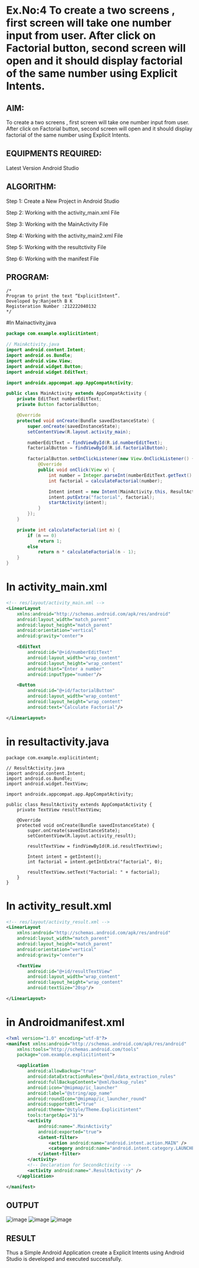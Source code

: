 # Ex.No:4 To create a two screens , first screen will take one number input from user. After click on Factorial button, second screen will open and it should display factorial of the same number using Explicit Intents.


## AIM:

To create a two screens , first screen will take one number input from user. After click on Factorial button, second screen will open and it should display factorial of the same number using Explicit Intents.


## EQUIPMENTS REQUIRED:

Latest Version Android Studio

## ALGORITHM:
Step 1: Create a New Project in Android Studio

Step 2: Working with the activity_main.xml File

Step 3: Working with the MainActivity File

Step 4: Working with the activity_main2.xml File

Step 5: Working with the resultctivity File

Step 6: Working with the manifest File



## PROGRAM:
```
/*
Program to print the text “ExplicitIntent”.
Developed by:Ranjeeth B K
Registeration Number :212222040132
*/
```
#In Mainactivity,java
```java
package com.example.explicitintent;

// MainActivity.java
import android.content.Intent;
import android.os.Bundle;
import android.view.View;
import android.widget.Button;
import android.widget.EditText;

import androidx.appcompat.app.AppCompatActivity;

public class MainActivity extends AppCompatActivity {
    private EditText numberEditText;
    private Button factorialButton;

    @Override
    protected void onCreate(Bundle savedInstanceState) {
        super.onCreate(savedInstanceState);
        setContentView(R.layout.activity_main);

        numberEditText = findViewById(R.id.numberEditText);
        factorialButton = findViewById(R.id.factorialButton);

        factorialButton.setOnClickListener(new View.OnClickListener() {
            @Override
            public void onClick(View v) {
                int number = Integer.parseInt(numberEditText.getText().toString());
                int factorial = calculateFactorial(number);

                Intent intent = new Intent(MainActivity.this, ResultActivity.class);
                intent.putExtra("factorial", factorial);
                startActivity(intent);
            }
        });
    }

    private int calculateFactorial(int n) {
        if (n == 0)
            return 1;
        else
            return n * calculateFactorial(n - 1);
    }
}
```
# In activity_main.xml
```xml
<!-- res/layout/activity_main.xml -->
<LinearLayout
    xmlns:android="http://schemas.android.com/apk/res/android"
    android:layout_width="match_parent"
    android:layout_height="match_parent"
    android:orientation="vertical"
    android:gravity="center">

    <EditText
        android:id="@+id/numberEditText"
        android:layout_width="wrap_content"
        android:layout_height="wrap_content"
        android:hint="Enter a number"
        android:inputType="number"/>

    <Button
        android:id="@+id/factorialButton"
        android:layout_width="wrap_content"
        android:layout_height="wrap_content"
        android:text="Calculate Factorial"/>

</LinearLayout>
```
# in resultactivity.java
```
package com.example.explicitintent;

// ResultActivity.java
import android.content.Intent;
import android.os.Bundle;
import android.widget.TextView;

import androidx.appcompat.app.AppCompatActivity;

public class ResultActivity extends AppCompatActivity {
    private TextView resultTextView;

    @Override
    protected void onCreate(Bundle savedInstanceState) {
        super.onCreate(savedInstanceState);
        setContentView(R.layout.activity_result);

        resultTextView = findViewById(R.id.resultTextView);

        Intent intent = getIntent();
        int factorial = intent.getIntExtra("factorial", 0);

        resultTextView.setText("Factorial: " + factorial);
    }
}
```
# In activity_result.xml
```xml
<!-- res/layout/activity_result.xml -->
<LinearLayout
    xmlns:android="http://schemas.android.com/apk/res/android"
    android:layout_width="match_parent"
    android:layout_height="match_parent"
    android:orientation="vertical"
    android:gravity="center">

    <TextView
        android:id="@+id/resultTextView"
        android:layout_width="wrap_content"
        android:layout_height="wrap_content"
        android:textSize="20sp"/>

</LinearLayout>


```
# in Androidmanifest.xml
```xml
<?xml version="1.0" encoding="utf-8"?>
<manifest xmlns:android="http://schemas.android.com/apk/res/android"
    xmlns:tools="http://schemas.android.com/tools"
    package="com.example.explicitintent">

    <application
        android:allowBackup="true"
        android:dataExtractionRules="@xml/data_extraction_rules"
        android:fullBackupContent="@xml/backup_rules"
        android:icon="@mipmap/ic_launcher"
        android:label="@string/app_name"
        android:roundIcon="@mipmap/ic_launcher_round"
        android:supportsRtl="true"
        android:theme="@style/Theme.Explicitintent"
        tools:targetApi="31">
        <activity
            android:name=".MainActivity"
            android:exported="true">
            <intent-filter>
                <action android:name="android.intent.action.MAIN" />
                <category android:name="android.intent.category.LAUNCHER" />
            </intent-filter>
        </activity>
        <!-- Declaration for SecondActivity -->
        <activity android:name=".ResultActivity" />
    </application>

</manifest>
```



## OUTPUT
![image](https://github.com/RANJEETH17/ExplicitIntent-MAD/assets/120718823/3f12a7ba-ee39-4494-9468-2ff751ec6da4)
![image](https://github.com/RANJEETH17/ExplicitIntent-MAD/assets/120718823/06fb7f1b-3de8-4446-9b96-94b736f0761e)
![image](https://github.com/RANJEETH17/ExplicitIntent-MAD/assets/120718823/49dbd6e1-4f94-4613-871d-2d3355c61bae)







## RESULT
Thus a Simple Android Application create a Explicit Intents using Android Studio is developed and executed successfully.


